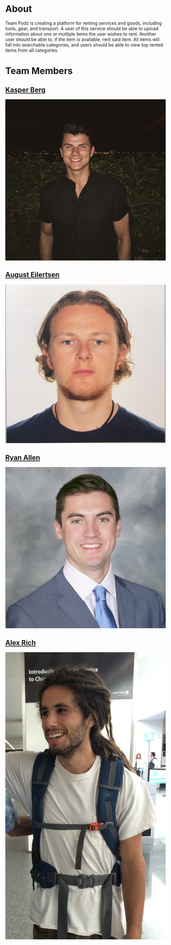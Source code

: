 # About

Team Podz is creating a platform for renting services and goods, including tools, gear, and transport.  A user of this service should be able to upload information about one or multiple items the user wishes to rent.  Another user should be able to, if the item is available, rent said item.  All items will fall into searchable categories, and users should be able to view top rented items from all categories.

# Team Members

## [Kasper Berg](https://github.com/kasperkberg)
![Kasper](headshots/bilde.jpg)

## [August Eilertsen](https://github.com/augustle)
![August](headshots/bilde_meg.PNG)

## [Ryan Allen](https://github.com/rmallensb)
![Ryan](headshots/UNADJUSTEDNONRAW_thumb_61f.jpg)

## [Alex Rich](https://github.com/alexrich021)
![Alex](headshots/IMG_1539.PNG)
